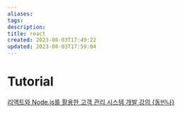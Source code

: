 ```yaml
---
aliases: 
tags: 
description:
title: react
created: 2023-08-03T17:49:22
updated: 2023-08-03T17:59:04
---
```


# Tutorial

[리액트와 Node.js를 활용한 고객 관리 시스템 개발 강의 {동빈나}](https://www.youtube.com/watch?v=_yEH9mczm3g&list=PLRx0vPvlEmdD1pSqKZiTihy5rplxecNpz)
